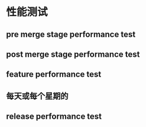 # 性能测试
## pre merge stage performance test

## post merge stage performance test

## feature performance test

## 每天或每个星期的

## release performance test
<!--stackedit_data:
eyJoaXN0b3J5IjpbNjMyNTMxNjQ4LDExMTM1NTYwOTBdfQ==
-->